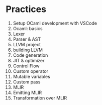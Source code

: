 # Practices

1. Setup OCaml development with VSCode
1. Ocaml: basics
1. Lexer
1. Parser & AST
1. LLVM project
1. building LLVM
1. Code generation
1. JIT & optimizer
1. Control Flow
1. Custom operator
1. Mutable variables
1. Custom pass
1. MLIR
1. Emitting MLIR
1. Transformation over MLIR
